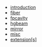 <!-- _sidebar.md --> 

- [introduction](introduction.md)
- [fiber](fiber.md)
- [fpcavity](fpcavity)
- [hgbeam](hgbeam.md)
- [mirror](mirror.md)
- [misc](misc.md) 
- [extension[s]](extension.md)

